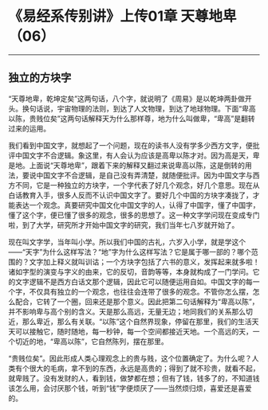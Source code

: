# 《易经系传别讲》上传01章 天尊地卑（06）

------

## 独立的方块字

“天尊地卑，乾坤定矣”这两句话，八个字，就说明了《周易》是以乾坤两卦做开头。换句话说，宇宙物理的法则，到达了人文物理，到达了地球物理。下面“卑高以陈，贵贱位矣”这两句话解释天为什么那样尊，地为什么叫做卑，“卑高”是翻转过来的运用。

我们看到中国文字，就想起了一个问题，现在的读书人没有学多少西方文字，便批评中国文字不合逻辑。象这里，有人会认为应该是高卑以陈才对。因为高是天，卑是地。上面说“天尊地卑”，跟着下来的解释又翻过来说卑高以陈，这是倒转的用法，要说中国文字不合逻辑，是自己没有弄清楚，就随便批评。因为中国文字与西方不同，它是一种独立的方块字，一个字代表了好几个观念，好几个意思。现在从白话教育入手，很多人反而不认识中国文字了。要好几个中国的方块字凑拢了，才能表达一个观念。真要研究中国文化中国文字的人，认得了中国字，懂了中国字，懂了这个字，便已懂了很多的观念，很多的思想了。这一种文字学问现在变成专门啦，到了大学，研究所才开始中国文字的研究，我们当年七八岁就开始了。

现在叫文字学，当年叫小学。所以我们中国的古礼，六岁入小学，就是学这个——“天字”为什么这样写法？“地”字为什么这样写法？它是属于哪一部的？哪个范围的？文字加上释义就叫训诂；一个方块字包括了六书的意义，发挥起来就多啦！诸如字型的演变与字义的由来，它的反切，音韵等等，本身就构成了一门学问。它的文字逻辑不是西方白话文那个逻辑，因此它可以随便运用自如。中国文字的每一个字，不仅具有独立的一个观念，也往往会连带了很多的观念。不管你怎么摆，怎么配合，它转了一个圈，回来还是那个意义。因此把第二句话解释为“卑高以陈”，并不影响卑与高个别的含义。天是那么高远，无量无边；地同我们的关系那么切近，那么卑近，那么有关联。“以陈”这个自然界现象，停留在那里，我们的生活天天可以接触它，随时随地，每一秒钟，每一个空间都接近天地。一个高远的天，一个切近的地，“卑高以陈”，它自然陈列，摆在那里。

“贵贱位矣”。因此形成人类心理观念上的贵与贱，这个位置确定了。为什么呢？人类有个很大的毛病，拿不到的东西，永远是高贵的；得到了就不珍贵，就看不起，就卑贱了。没有发财的人，看到钱，做梦都在想；但有了钱，钱多了的，不知道钱该怎么用，会讨厌那个钱，听到“钱”字便烦厌了——当然烦归烦，喜爱还是喜爱的。